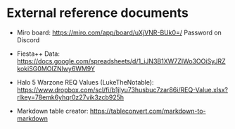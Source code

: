 # External reference documents

* Miro board: https://miro.com/app/board/uXjVNR-BUk0=/ Password on Discord

* Fiesta++ Data: https://docs.google.com/spreadsheets/d/1_iJN3B1XW7ZIWo3OOiSyJRZkokiSG0MOlZNlwy6WM9Y

* Halo 5 Warzone REQ Values (LukeTheNotable): https://www.dropbox.com/scl/fi/b1jlyu73husbuc7zar86i/REQ-Value.xlsx?rlkey=78emk6yhqr0z27vik3zcb925h

* Markdown table creator: https://tableconvert.com/markdown-to-markdown
